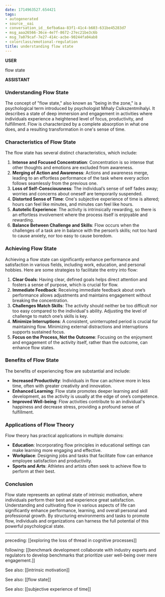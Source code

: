 ```yaml
---
date: 1714963527.654421
tags:
- autogenerated
- source__oai
- conversation_id__6efba6aa-83f1-41c4-b603-631be45283d7
- msg_aaa26566-36ce-4e7f-8672-27ec21be3c6b
- msg_7a079caf-7e27-414c-acbe-90244fa04ab8
- colorclass/emotional-regulation
title: understanding flow state
---
```


**USER**

flow state


**ASSISTANT**

### Understanding Flow State

The concept of "flow state," also known as "being in the zone," is a psychological term introduced by psychologist Mihaly Csikszentmihalyi. It describes a state of deep immersion and engagement in activities where individuals experience a heightened level of focus, productivity, and fulfillment. Flow is characterized by a complete absorption in what one does, and a resulting transformation in one's sense of time.

### Characteristics of Flow State

The flow state has several distinct characteristics, which include:

1. **Intense and Focused Concentration**: Concentration is so intense that other thoughts and emotions are excluded from awareness.
2. **Merging of Action and Awareness**: Actions and awareness merge, leading to an effortless performance of the task where every action follows seamlessly from the previous one.
3. **Loss of Self-Consciousness**: The individual’s sense of self fades away; worries and concerns about oneself are temporarily suspended.
4. **Distorted Sense of Time**: One's subjective experience of time is altered; hours can feel like minutes, and minutes can feel like hours.
5. **Autotelic Experience**: The activity is intrinsically rewarding, so there is an effortless involvement where the process itself is enjoyable and rewarding.
6. **Balance Between Challenge and Skills**: Flow occurs when the challenges of a task are in balance with the person’s skills; not too hard to cause anxiety, nor too easy to cause boredom.

### Achieving Flow State

Achieving a flow state can significantly enhance performance and satisfaction in various fields, including work, education, and personal hobbies. Here are some strategies to facilitate the entry into flow:

1. **Clear Goals**: Having clear, defined goals helps direct attention and fosters a sense of purpose, which is crucial for flow.
2. **Immediate Feedback**: Receiving immediate feedback about one’s performance allows adjustments and maintains engagement without breaking the concentration.
3. **Challenges Match Skills**: The activity should neither be too difficult nor too easy compared to the individual's ability. Adjusting the level of challenge to match one’s skills is key.
4. **Minimize Interruptions**: A consistent, uninterrupted period is crucial for maintaining flow. Minimizing external distractions and interruptions supports sustained focus.
5. **Focus on the Process, Not the Outcome**: Focusing on the enjoyment and engagement of the activity itself, rather than the outcome, can enhance flow states.

### Benefits of Flow State

The benefits of experiencing flow are substantial and include:

- **Increased Productivity**: Individuals in flow can achieve more in less time, often with greater creativity and innovation.
- **Enhanced Learning**: Flow state promotes deeper learning and skill development, as the activity is usually at the edge of one’s competence.
- **Improved Well-being**: Flow activities contribute to an individual's happiness and decrease stress, providing a profound sense of fulfillment.

### Applications of Flow Theory

Flow theory has practical applications in multiple domains:

- **Education**: Incorporating flow principles in educational settings can make learning more engaging and effective.
- **Workplace**: Designing jobs and tasks that facilitate flow can enhance employee satisfaction and productivity.
- **Sports and Arts**: Athletes and artists often seek to achieve flow to perform at their best.

### Conclusion

Flow state represents an optimal state of intrinsic motivation, where individuals perform their best and experience great satisfaction. Understanding and cultivating flow in various aspects of life can significantly enhance performance, learning, and overall personal and professional growth. By structuring environments and tasks to promote flow, individuals and organizations can harness the full potential of this powerful psychological state.


---

preceding: [[exploring the loss of thread in cognitive processes]]  


following: [[benchmark development collaborate with industry experts and regulators to develop benchmarks that prioritize user well-being over mere engagement.]]

See also: [[intrinsic motivation]]


See also: [[flow state]]


See also: [[subjective experience of time]]